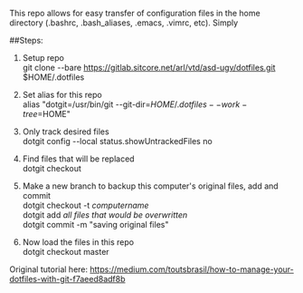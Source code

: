 This repo allows for easy transfer of configuration files in the home directory (.bashrc, .bash_aliases, .emacs, .vimrc, etc). Simply 

##Steps:

1. Setup repo  
	git clone --bare https://gitlab.sitcore.net/arl/vtd/asd-ugv/dotfiles.git $HOME/.dotfiles
  
2. Set alias for this repo  
	alias "dotgit=/usr/bin/git --git-dir=$HOME/.dotfiles --work-tree=$HOME"
  
3. Only track desired files  
   	dotgit config --local status.showUntrackedFiles no
  
4. Find files that will be replaced  
	dotgit checkout
  
5. Make a new branch to backup this computer's original files, add and commit  
   	dotgit checkout -t _computername_  
	dotgit add _all files that would be overwritten_  
	dotgit commit -m "saving original files"
  
8. Now load the files in this repo  
   dotgit checkout master
  


Original tutorial here: https://medium.com/toutsbrasil/how-to-manage-your-dotfiles-with-git-f7aeed8adf8b



